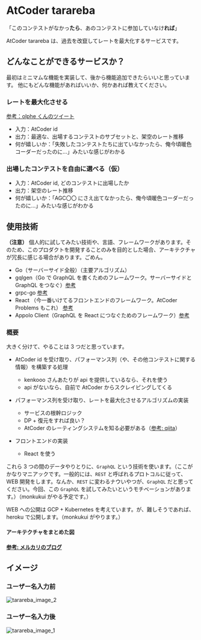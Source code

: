 # AtCoder tarareba
「このコンテストがなかっ**たら**、あのコンテストに参加していなけ**れば**」

AtCoder tarareba は、過去を改竄してレートを最大化するサービスです。

## どんなことができるサービスか？
最初はミニマムな機能を実装して、後から機能追加できたらいいと思っています。
他にもどんな機能があればいいか、何かあれば教えてください。

### レートを最大化させる
[参考：olphe くんのツイート](https://twitter.com/_olphe/status/1221687722324049920?s=20)

- 入力：AtCoder id
- 出力：最適な、出場するコンテストのサブセットと、架空のレート推移
- 何が嬉しいか：「失敗したコンテストたちに出ていなかったら、俺今頃暖色コーダーだったのに...」みたいな感じがわかる

### 出場したコンテストを自由に選べる（仮）

- 入力：AtCoder id, どのコンテストに出場したか
- 出力：架空のレート推移
- 何が嬉しいか：「AGC〇〇 にさえ出てなかったら、俺今頃暖色コーダーだったのに...」みたいな感じがわかる


## 使用技術
**（注意）**
個人的に試してみたい技術や、言語、フレームワークがあります。そのため、このプロダクトを開発することのみを目的とした場合、アーキテクチャが冗長に感じる場合があります。ごめん。

- Go（サーバーサイド全般）（主要アルゴリズム）
- gqlgen（Go で GraphQL を書くためのフレームワーク。サーバーサイドと GraphQL をつなぐ）[参考](https://gqlgen.com/getting-started/)
- grpc-go [参考](https://github.com/grpc/grpc-go)
- React （今一番いけてるフロントエンドのフレームワーク。AtCoder Problems もこれ） [参考](https://ja.reactjs.org/)
- Appolo Client（GraphQL を React につなぐためのフレームワーク）[参考](https://www.apollographql.com/docs/react/)

### 概要
大きく分けて、やることは 3 つだと思っています。

- AtCoder id を受け取り、パフォーマンス列（や、その他コンテストに関する情報）を構築する処理
    - kenkooo さんあたりが api を提供しているなら、それを使う
    - api がないなら、自前で AtCoder からスクレイピングしてくる
    
- パフォーマンス列を受け取り、レートを最大化させるアルゴリズムの実装
    - サービスの根幹ロジック
    - DP + 復元をすれば良い？
    - AtCoder のレーティングシステムを知る必要がある（[参考: qiita](https://qiita.com/anqooqie/items/92005e337a0d2569bdbd)）
 
- フロントエンドの実装
    - React を使う
    

これら 3 つの間のデータやりとりに、`GraphQL` という技術を使います。（ここがかなりマニアックです。一般的には、`REST` と呼ばれるプロトコルに従って、WEB 開発をします。なんか、`REST` に変わるナウいやつが、`GraphQL` だと思ってください。今回、この `GraphQL` を試してみたいというモチベーションがあります。）（monkukui がやる予定です。）

WEB への公開は GCP + Kubernetes を考えています。が、難しそうであれば、heroku で公開します。（monkukui がやります。）


#### アーキテクチャをまとめた図

#### [参考: メルカリのブログ](https://engineering.mercari.com/blog/entry/2019-12-14-110000/)

    
## イメージ

### ユーザー名入力前
![tarareba_image_2](https://user-images.githubusercontent.com/47474057/99639464-fb020880-2a8a-11eb-8483-3a0232a0f6bb.jpg)

### ユーザー名入力後
![tarareba_image_1](https://user-images.githubusercontent.com/47474057/99639474-fccbcc00-2a8a-11eb-9d32-c9ca55f1bd30.jpg)
